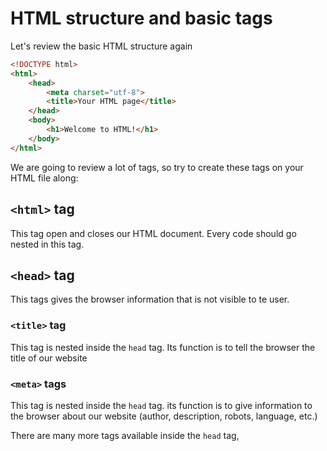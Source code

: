 # HTML structure and basic tags

Let's review the basic HTML structure again

```html
<!DOCTYPE html>
<html>
    <head>
        <meta charset="utf-8">
        <title>Your HTML page</title>
    </head>
    <body>
        <h1>Welcome to HTML!</h1>
    </body>
</html>
```

We are going to review a lot of tags, so try to create these tags on your HTML file along:

## `<html>` tag
This tag open and closes our HTML document. Every code should go nested in this tag.

## `<head>` tag
This tags gives the browser information that is not visible to te user.

### `<title>` tag
This tag is nested inside the `head` tag. Its function is to tell the browser the title of our website

### `<meta>` tags
This tag is nested inside the `head` tag. its function is to give information to the browser about our website (author, description, robots, language, etc.)

There are many more tags available inside the `head` tag, 
